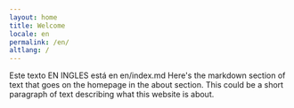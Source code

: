 ```yaml
---
layout: home
title: Welcome
locale: en
permalink: /en/
altlang: /
---
```


Este texto EN INGLES está en en/index.md Here's the markdown section of text that goes on the homepage in the about section. This could be a short paragraph of text describing what this website is about.
